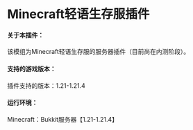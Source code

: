 # Minecraft轻语生存服插件
#### 关于本插件：
该模组为Minecraft轻语生存服的服务器插件（目前尚在内测阶段）。
#### 支持的游戏版本：
插件支持的版本：1.21-1.21.4
#### 运行环境：
Minecraft：Bukkit服务器【1.21-1.21.4】
